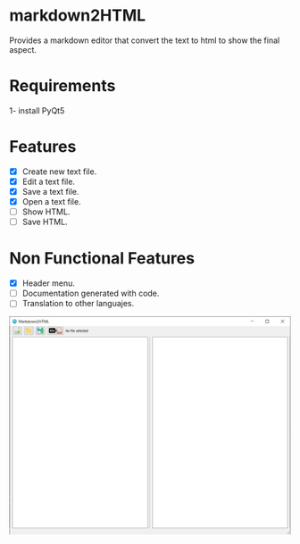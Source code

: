 # markdown2HTML
Provides a markdown editor that convert the text to html to show the final aspect.

# Requirements

1- install PyQt5

# Features

- [x] Create new text file.
- [x] Edit a text file.
- [x] Save a text file.
- [x] Open a text file.
- [ ] Show HTML.
- [ ] Save HTML.

# Non Functional Features

- [x] Header menu.
- [ ] Documentation generated with code.
- [ ] Translation to other languajes.

![User Interface](https://github.com/alvvazort/markdown2HTML/blob/main/docs/screenshots/UI.jpg)
